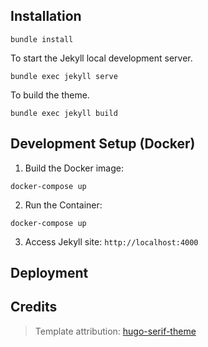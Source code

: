 ## Installation


```
bundle install
```

To start the Jekyll local development server.

```
bundle exec jekyll serve
```

To build the theme.

```
bundle exec jekyll build
```

Development Setup (Docker)
-

1. Build the Docker image:

```
docker-compose up
```

2. Run the Container:

```
docker-compose up
```

3. Access Jekyll site: `http://localhost:4000`

## Deployment

<!-- ### Netlify

Use Netlify to deploy this theme. This theme contains a valid and tested `netlify.toml` - Feel free to use the 1-click deploy below.

[![Deploy to Netlify](https://www.netlify.com/img/deploy/button.svg)](https://app.netlify.com/start/deploy?repository=https://github.com//jekyll-serif-theme) -->

## Credits

> Template attribution: [hugo-serif-theme](https://github.com/zerostaticthemes/hugo-serif-theme)
